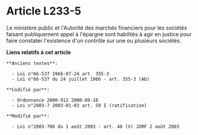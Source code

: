 # Article L233-5

Le ministère public et l'Autorité des marchés financiers pour les sociétés faisant publiquement appel à l'épargne sont
habilités à agir en justice pour faire constater l'existence d'un contrôle sur une ou plusieurs sociétés.

**Liens relatifs à cet article**

	**Anciens textes**:

	  - Loi n°66-537 1966-07-24 art. 355-3
	  - Loi n°66-537 du 24 juillet 1966 - art. 355-3 (Ab)

	**Codifié par**:

	  - Ordonnance 2000-912 2000-09-18
	  - Loi n°2003-7 2003-01-03 art. 50 I (ratification)

	**Modifié par**:

	  - Loi n°2003-706 du 1 août 2003 - art. 46 (V) JORF 2 août 2003
